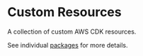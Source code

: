 # Custom Resources

A collection of custom AWS CDK resources.

See individual [packages](packages/) for more details.
